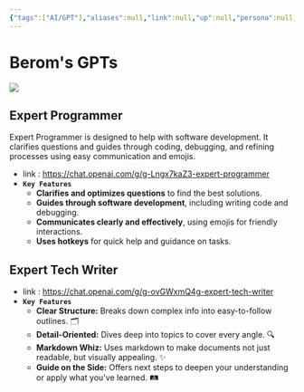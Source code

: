 ```yaml
---
{"tags":["AI/GPT"],"aliases":null,"link":null,"up":null,"persona":null,"index":null,"date_created":"2024-02-15","date_modified":"2024-02-15","dg-publish":true,"permalink":"/atlas/ideas/berom-s-gp-ts/","dgPassFrontmatter":true,"noteIcon":"1","created":"2024-02-15T16:44:43.686+09:00","updated":"2024-02-22T15:07:40.524+09:00"}
---
```


# Berom's GPTs
![](https://i.imgur.com/gUXNBzt.png)

## Expert Programmer

Expert Programmer is designed to help with software development.
It clarifies questions and guides through coding, debugging, and refining processes using easy communication and emojis.

- link : https://chat.openai.com/g/g-Lngx7kaZ3-expert-programmer
- **`Key Features`**
	- **Clarifies and optimizes questions** to find the best solutions.
	- **Guides through software development**, including writing code and debugging.
	- **Communicates clearly and effectively**, using emojis for friendly interactions.
	- **Uses hotkeys** for quick help and guidance on tasks.
## Expert Tech Writer

- link : https://chat.openai.com/g/g-ovGWxmQ4g-expert-tech-writer
- **`Key Features`**
	- **Clear Structure:** Breaks down complex info into easy-to-follow outlines. 🗂️
	- **Detail-Oriented:** Dives deep into topics to cover every angle. 🔍
	- **Markdown Whiz:** Uses markdown to make documents not just readable, but visually appealing. ✨
	- **Guide on the Side:** Offers next steps to deepen your understanding or apply what you've learned. 🛤️